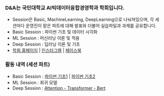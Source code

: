### D&A는 국민대학교 AI빅데이터융합경영학과 학회입니다.
  - Session은 Basic, MachineLearning, DeepLearning으로 나눠져있으며, 각 세션마다 운영진이 맡은 파트에 대해 발표와 더불어 실습파일과 과제를 공유합니다.
  - Basic Session : 파이썬 기초 및 데이터 시각화
  - ML Session : 머신러닝 이론 및 적용
  - Deep Session : 딥러닝 이론 및 기초
  - [학회 홈페이지](https://cms.kookmin.ac.kr/kmu-dna/index.do) | [인스타그램](https://www.instagram.com/kmu_dna/) | [페이스북](https://www.facebook.com/kookmin.bigdata.dna2013/)
  
### 활동 내역 (세션 파트)
  - Basic Session : [파이썬 기초1](https://www.youtube.com/watch?v=JkZxUs3pYyw) | [파이썬 기초2](https://www.youtube.com/watch?v=ReLmHguUi0E)
  - ML Session : 회귀 모델
  - Deep Session : [Attention - Transformer - Bert](https://www.youtube.com/watch?v=PpY10OmTebc)
